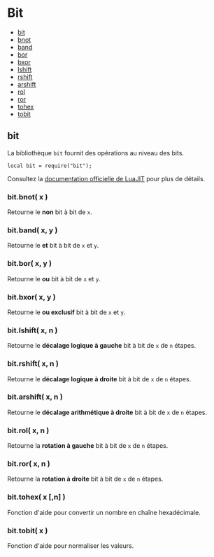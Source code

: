 ﻿# Bit
* [bit](#bit-1)
* [bnot](#bitbnot-x-)
* [band](#bitband-x-y-)
* [bor](#bitbor-x-y-)
* [bxor](#bitbxor-x-y-)
* [lshift](#bitlshift-x-n-)
* [rshift](#bitrshift-x-n-)
* [arshift](#bitarshift-x-n-)
* [rol](#bitrol-x-n-)
* [ror](#bitror-x-n-)
* [tohex](#bittohex-x-n-)
* [tobit](#bittobit-x-)
	


## bit
La bibliothèque ``bit`` fournit des opérations au niveau des bits.

	local bit = require("bit");

Consultez la [documentation officielle de LuaJIT](http://bitop.luajit.org/api.html) pour plus de détails.



### bit.bnot( x )
Retourne le **non** bit à bit de ``x``.



### bit.band( x, y )
Retourne le **et** bit à bit de ``x`` et ``y``.



### bit.bor( x, y )
Retourne le **ou** bit à bit de ``x`` et ``y``.



### bit.bxor( x, y )
Retourne le **ou exclusif** bit à bit de ``x`` et ``y``.



### bit.lshift( x, n )
Retourne le **décalage logique à gauche** bit à bit de ``x`` de ``n`` étapes.



### bit.rshift( x, n )
Retourne le **décalage logique à droite** bit à bit de ``x`` de ``n`` étapes.



### bit.arshift( x, n )
Retourne le **décalage arithmétique à droite** bit à bit de ``x`` de ``n`` étapes.



### bit.rol( x, n )
Retourne la **rotation à gauche** bit à bit de ``x`` de ``n`` étapes.



### bit.ror( x, n )
Retourne la **rotation à droite** bit à bit de ``x`` de ``n`` étapes.



### bit.tohex( x [,n] )
Fonction d'aide pour convertir un nombre en chaîne hexadécimale.



### bit.tobit( x )
Fonction d'aide pour normaliser les valeurs.


